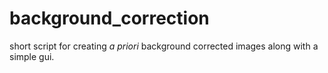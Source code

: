 # background_correction

short script for creating *a priori* background corrected images along with a simple gui.
